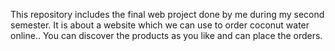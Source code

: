 This repository includes the final web project done by me during my second semester.
It is about a website which we can use to order coconut water online..
You can discover the products as you like and can place the orders.
